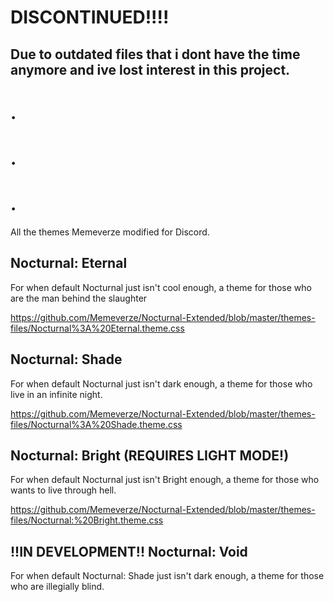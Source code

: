 # DISCONTINUED!!!!
## Due to outdated files that i dont have the time anymore and ive lost interest in this project.
# .
# .
# .
All the themes Memeverze modified for Discord.

## Nocturnal: Eternal
For when default Nocturnal just isn't cool enough, a theme for those who are the man behind the slaughter

https://github.com/Memeverze/Nocturnal-Extended/blob/master/themes-files/Nocturnal%3A%20Eternal.theme.css

## Nocturnal: Shade
For when default Nocturnal just isn't dark enough, a theme for those who live in an infinite night.

https://github.com/Memeverze/Nocturnal-Extended/blob/master/themes-files/Nocturnal%3A%20Shade.theme.css

## Nocturnal: Bright (REQUIRES LIGHT MODE!)
For when default Nocturnal just isn't Bright enough, a theme for those who wants to live through hell.

https://github.com/Memeverze/Nocturnal-Extended/blob/master/themes-files/Nocturnal:%20Bright.theme.css

## !!IN DEVELOPMENT!! Nocturnal: Void
For when default Nocturnal: Shade just isn't dark enough, a theme for those who are illegially blind.
